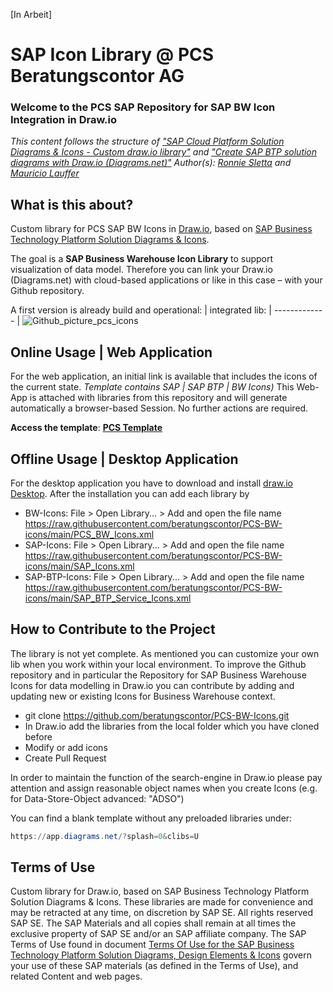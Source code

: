 [In Arbeit]
# SAP Icon Library @ PCS Beratungscontor AG
### Welcome to the PCS SAP Repository for SAP BW Icon Integration in Draw.io
*This content follows the structure of ["SAP Cloud Platform Solution Diagrams & Icons - Custom draw.io library"](https://github.com/rsletta/sap_btp_icons_drawio_lib) and ["Create SAP BTP solution diagrams with Draw.io (Diagrams.net)"](https://blogs.sap.com/22/11/07/create-sap-btp-solution-diagrams-with-draw.io-diagrams.net/)
Author(s): [Ronnie Sletta](https://github.com/rsletta) and [Mauricio Lauffer](https://github.com/mauriciolauffer)*

## What is this about?
Custom library for PCS SAP BW Icons in [Draw.io](https://app.diagrams.net/), based on [SAP Business Technology Platform Solution Diagrams & Icons](https://wiki.scn.sap.com/wiki/pages/viewpage.action?pageId=477829554).

The goal is a **SAP Business Warehouse Icon Library** to support visualization of data model. Therefore you can link your Draw.io (Diagrams.net) with cloud-based applications or like in this case – with your Github repository.

A first version is already build and operational:
| integrated lib:
| ------------- 
| ![Github_picture_pcs_icons](https://user-images.githubusercontent.com/117898322/214814243-7f638b45-7106-4af1-8961-1f32d0487f10.png)
 
## Online Usage | Web Application
For the web application, an initial link is available that includes the icons of the current state. *Template contains SAP | SAP BTP | BW Icons)* 
This Web-App is attached with libraries from this repository and will generate automatically a browser-based Session. No further actions are required. 

**Access the template**: **[PCS Template](https://app.diagrams.net/?splash=0&clibs=Uhttps://raw.githubusercontent.com/beratungscontor/PCS-BW-icons/main/PCS_BW_Icons.xml;Uhttps://raw.githubusercontent.com/beratungscontor/PCS-BW-icons/main/SAP_Icons.xml;Uhttps://raw.githubusercontent.com/beratungscontor/PCS-BW-icons/main/SAP_BTP_Service_Icons.xml)** 

## Offline Usage | Desktop Application
For the desktop application you have to download and install [draw.io Desktop](https://www.drawio.com/). After the installation you can add each library  by
* BW-Icons: File > Open Library... > Add and open the file name https://raw.githubusercontent.com/beratungscontor/PCS-BW-icons/main/PCS_BW_Icons.xml
* SAP-Icons: File > Open Library... > Add and open the file name https://raw.githubusercontent.com/beratungscontor/PCS-BW-icons/main/SAP_Icons.xml
* SAP-BTP-Icons: File > Open Library... > Add and open the file name https://raw.githubusercontent.com/beratungscontor/PCS-BW-icons/main/SAP_BTP_Service_Icons.xml

## How to Contribute to the Project

The library is not yet complete. As mentioned you can customize your own lib when you work within your local environment. To improve the Github repository and in particular the Repository for SAP Business Warehouse Icons for data modelling in Draw.io you can contribute by adding and updating new or existing Icons for Business Warehouse context.

- git clone https://github.com/beratungscontor/PCS-BW-Icons.git
- In Draw.io add the libraries from the local folder which you have cloned before
- Modify or add icons
- Create Pull Request

In order to maintain the function of the search-engine in Draw.io please pay attention and assign reasonable object names when you create Icons (e.g. for Data-Store-Object advanced: "ADSO")

You can find a blank template without any preloaded libraries under:

```Powershell
https://app.diagrams.net/?splash=0&clibs=U
```
## Terms of Use
Custom library for Draw.io, based on SAP Business Technology Platform Solution Diagrams & Icons. These libraries are made for convenience and may be retracted at any time, on discretion by SAP SE. All rights reserved SAP SE. The SAP Materials and all copies shall remain at all times the exclusive property of SAP SE and/or an SAP affiliate company. The SAP Terms of Use found in document [Terms Of Use for the SAP Business Technology Platform Solution Diagrams, Design Elements & Icons]( https://d.dam.sap.com/a/nXJJmw/SAP%20Cloud%20Platform%20Diagrams%20and%20Icons%20Terms%20of%20Use.pdf) govern your use of these SAP materials (as defined in the Terms of Use), and related Content and web pages.


